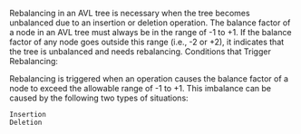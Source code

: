 Rebalancing in an AVL tree is necessary when the tree becomes unbalanced due to an insertion or deletion operation. The balance factor of a node in an AVL tree must always be in the range of -1 to +1. If the balance factor of any node goes outside this range (i.e., -2 or +2), it indicates that the tree is unbalanced and needs rebalancing.
Conditions that Trigger Rebalancing:

Rebalancing is triggered when an operation causes the balance factor of a node to exceed the allowable range of -1 to +1. This imbalance can be caused by the following two types of situations:

    Insertion
    Deletion
